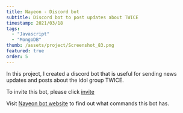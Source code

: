 ```yaml
---
title: Nayeon - Discord bot
subtitle: Discord bot to post updates about TWICE
timestamp: 2021/03/18
tags:
  - "Javascript"
  - "MongoDB"
thumb: /assets/project/Screenshot_83.png
featured: true
order: 5
---
```


In this project, I created a discord bot that is useful for sending news updates and posts about the idol group TWICE.

To invite this bot, please click [invite](https://discord.com/api/oauth2/authorize?client_id=939369011773321336&permissions=139855326334&scope=bot%20applications.commands)

Visit [Nayeon bot website](https://bot.oncetwice.one/) to find out what commands this bot has.

